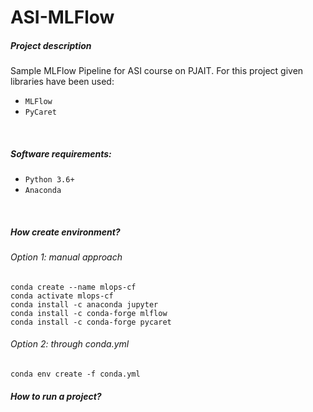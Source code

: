 # ASI-MLFlow

##### Project description
Sample MLFlow Pipeline for ASI course on PJAIT. For this project given libraries have been used:
- ```MLFlow```
- ```PyCaret```

<br />

##### Software requirements:
 - ```Python 3.6+```
 - ```Anaconda```

<br /> 

##### How create environment?
###### Option 1: manual approach
```conda create --name mlops-cf```          <br />
```conda activate mlops-cf```               <br />
```conda install -c anaconda jupyter```     <br />
```conda install -c conda-forge mlflow```   <br />
```conda install -c conda-forge pycaret```  <br />

###### Option 2: through conda.yml
```conda env create -f conda.yml```



##### How to run a project?
